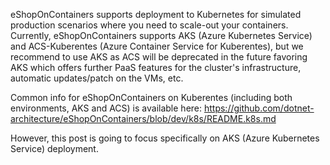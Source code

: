 eShopOnContainers supports deployment to Kubernetes for simulated production scenarios where you need to scale-out your containers.
Currently, eShopOnContainers supports AKS (Azure Kubernetes Service) and ACS-Kuberentes (Azure Container Service for Kuberentes), but we recommend to use AKS as ACS will be deprecated in the future favoring AKS which offers further PaaS features for the cluster's infrastructure, automatic updates/patch on the VMs, etc.
 
Common info for eShopOnContainers on Kuberentes (including both environments, AKS and ACS) is available here:
https://github.com/dotnet-architecture/eShopOnContainers/blob/dev/k8s/README.k8s.md

However, this post is going to focus specifically on AKS (Azure Kubernetes Service) deployment.



